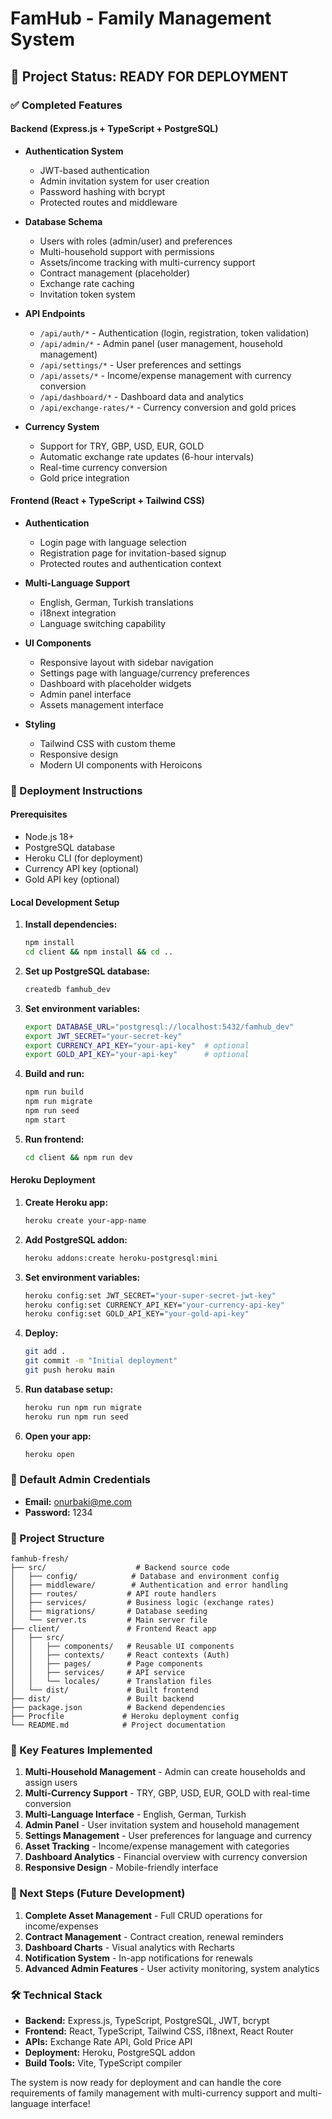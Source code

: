 # FamHub - Family Management System

## 🎉 Project Status: READY FOR DEPLOYMENT

### ✅ Completed Features

#### Backend (Express.js + TypeScript + PostgreSQL)
- **Authentication System**
  - JWT-based authentication
  - Admin invitation system for user creation
  - Password hashing with bcrypt
  - Protected routes and middleware

- **Database Schema**
  - Users with roles (admin/user) and preferences
  - Multi-household support with permissions
  - Assets/income tracking with multi-currency support
  - Contract management (placeholder)
  - Exchange rate caching
  - Invitation token system

- **API Endpoints**
  - `/api/auth/*` - Authentication (login, registration, token validation)
  - `/api/admin/*` - Admin panel (user management, household management)
  - `/api/settings/*` - User preferences and settings
  - `/api/assets/*` - Income/expense management with currency conversion
  - `/api/dashboard/*` - Dashboard data and analytics
  - `/api/exchange-rates/*` - Currency conversion and gold prices

- **Currency System**
  - Support for TRY, GBP, USD, EUR, GOLD
  - Automatic exchange rate updates (6-hour intervals)
  - Real-time currency conversion
  - Gold price integration

#### Frontend (React + TypeScript + Tailwind CSS)
- **Authentication**
  - Login page with language selection
  - Registration page for invitation-based signup
  - Protected routes and authentication context

- **Multi-Language Support**
  - English, German, Turkish translations
  - i18next integration
  - Language switching capability

- **UI Components**
  - Responsive layout with sidebar navigation
  - Settings page with language/currency preferences
  - Dashboard with placeholder widgets
  - Admin panel interface
  - Assets management interface

- **Styling**
  - Tailwind CSS with custom theme
  - Responsive design
  - Modern UI components with Heroicons

### 🚀 Deployment Instructions

#### Prerequisites
- Node.js 18+
- PostgreSQL database
- Heroku CLI (for deployment)
- Currency API key (optional)
- Gold API key (optional)

#### Local Development Setup
1. **Install dependencies:**
   ```bash
   npm install
   cd client && npm install && cd ..
   ```

2. **Set up PostgreSQL database:**
   ```bash
   createdb famhub_dev
   ```

3. **Set environment variables:**
   ```bash
   export DATABASE_URL="postgresql://localhost:5432/famhub_dev"
   export JWT_SECRET="your-secret-key"
   export CURRENCY_API_KEY="your-api-key"  # optional
   export GOLD_API_KEY="your-api-key"      # optional
   ```

4. **Build and run:**
   ```bash
   npm run build
   npm run migrate
   npm run seed
   npm start
   ```

5. **Run frontend:**
   ```bash
   cd client && npm run dev
   ```

#### Heroku Deployment
1. **Create Heroku app:**
   ```bash
   heroku create your-app-name
   ```

2. **Add PostgreSQL addon:**
   ```bash
   heroku addons:create heroku-postgresql:mini
   ```

3. **Set environment variables:**
   ```bash
   heroku config:set JWT_SECRET="your-super-secret-jwt-key"
   heroku config:set CURRENCY_API_KEY="your-currency-api-key"
   heroku config:set GOLD_API_KEY="your-gold-api-key"
   ```

4. **Deploy:**
   ```bash
   git add .
   git commit -m "Initial deployment"
   git push heroku main
   ```

5. **Run database setup:**
   ```bash
   heroku run npm run migrate
   heroku run npm run seed
   ```

6. **Open your app:**
   ```bash
   heroku open
   ```

### 🔑 Default Admin Credentials
- **Email:** onurbaki@me.com
- **Password:** 1234

### 📁 Project Structure
```
famhub-fresh/
├── src/                    # Backend source code
│   ├── config/            # Database and environment config
│   ├── middleware/        # Authentication and error handling
│   ├── routes/           # API route handlers
│   ├── services/         # Business logic (exchange rates)
│   ├── migrations/       # Database seeding
│   └── server.ts         # Main server file
├── client/               # Frontend React app
│   ├── src/
│   │   ├── components/   # Reusable UI components
│   │   ├── contexts/     # React contexts (Auth)
│   │   ├── pages/        # Page components
│   │   ├── services/     # API service
│   │   └── locales/      # Translation files
│   └── dist/             # Built frontend
├── dist/                 # Built backend
├── package.json          # Backend dependencies
├── Procfile             # Heroku deployment config
└── README.md            # Project documentation
```

### 🔧 Key Features Implemented
1. **Multi-Household Management** - Admin can create households and assign users
2. **Multi-Currency Support** - TRY, GBP, USD, EUR, GOLD with real-time conversion
3. **Multi-Language Interface** - English, German, Turkish
4. **Admin Panel** - User invitation system and household management
5. **Settings Management** - User preferences for language and currency
6. **Asset Tracking** - Income/expense management with categories
7. **Dashboard Analytics** - Financial overview with currency conversion
8. **Responsive Design** - Mobile-friendly interface

### 🎯 Next Steps (Future Development)
1. **Complete Asset Management** - Full CRUD operations for income/expenses
2. **Contract Management** - Contract creation, renewal reminders
3. **Dashboard Charts** - Visual analytics with Recharts
4. **Notification System** - In-app notifications for renewals
5. **Advanced Admin Features** - User activity monitoring, system analytics

### 🛠️ Technical Stack
- **Backend:** Express.js, TypeScript, PostgreSQL, JWT, bcrypt
- **Frontend:** React, TypeScript, Tailwind CSS, i18next, React Router
- **APIs:** Exchange Rate API, Gold Price API
- **Deployment:** Heroku, PostgreSQL addon
- **Build Tools:** Vite, TypeScript compiler

The system is now ready for deployment and can handle the core requirements of family management with multi-currency support and multi-language interface!
